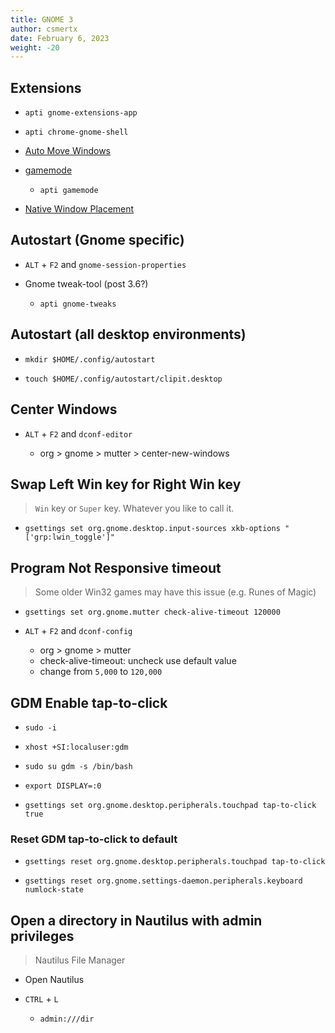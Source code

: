 ```yaml
---
title: GNOME 3
author: csmertx
date: February 6, 2023
weight: -20
---
```


## Extensions

- ```apti gnome-extensions-app```

- ```apti chrome-gnome-shell```

- [Auto Move Windows](https://extensions.gnome.org/extension/16/auto-move-windows/)

- [gamemode](https://extensions.gnome.org/extension/1852/gamemode/)

    - ```apti gamemode```

- [Native Window Placement](https://extensions.gnome.org/extension/18/native-window-placement/)

## Autostart (Gnome specific)

- ```ALT``` + ```F2``` and ```gnome-session-properties```

- Gnome tweak-tool (post 3.6?)

    - ```apti gnome-tweaks```

## Autostart (all desktop environments)

- ```mkdir $HOME/.config/autostart```

- ```touch $HOME/.config/autostart/clipit.desktop```

## Center Windows
- ```ALT``` + ```F2``` and ```dconf-editor```

    - org > gnome > mutter > center-new-windows

## Swap Left Win key for Right Win key

> ```Win``` key or ```Super``` key. Whatever you like to call it.

- ```gsettings set org.gnome.desktop.input-sources xkb-options "['grp:lwin_toggle']"```

## Program Not Responsive timeout

> Some older Win32 games may have this issue (e.g. Runes of Magic)

- ```gsettings set org.gnome.mutter check-alive-timeout 120000```

- ```ALT``` + ```F2``` and ```dconf-config```
    - org > gnome > mutter
    - check-alive-timeout: uncheck use default value
    - change from ```5,000``` to ```120,000```

## GDM Enable tap-to-click

- ```sudo -i```

- ```xhost +SI:localuser:gdm```

- ```sudo su gdm -s /bin/bash```

- ```export DISPLAY=:0```

- ```gsettings set org.gnome.desktop.peripherals.touchpad tap-to-click true```

### Reset GDM tap-to-click to default

- ```gsettings reset org.gnome.desktop.peripherals.touchpad tap-to-click```

- ```gsettings reset org.gnome.settings-daemon.peripherals.keyboard numlock-state```

## Open a directory in Nautilus with admin privileges

> Nautilus File Manager

- Open Nautilus

- ```CTRL``` + ```L```

    - ```admin:///dir```
